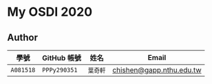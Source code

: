 # My OSDI 2020

## Author

| 學號 | GitHub 帳號 | 姓名 | Email |
| --- | ----------- | --- | --- |
|`A081518`| `PPPy290351` | `葉奇軒` | chishen@gapp.nthu.edu.tw |

